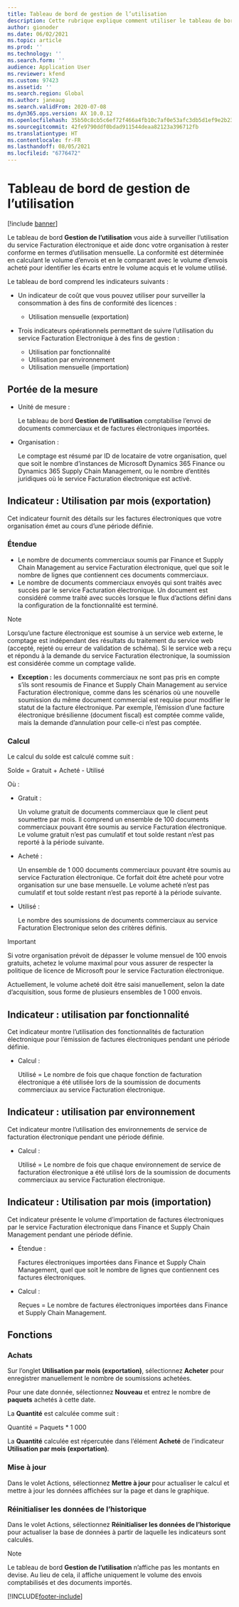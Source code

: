 ```yaml
---
title: Tableau de bord de gestion de l’utilisation
description: Cette rubrique explique comment utiliser le tableau de bord de gestion de l’utilisation pour surveiller l’utilisation du service Facturation électronique et préserver la conformité.
author: gionoder
ms.date: 06/02/2021
ms.topic: article
ms.prod: ''
ms.technology: ''
ms.search.form: ''
audience: Application User
ms.reviewer: kfend
ms.custom: 97423
ms.assetid: ''
ms.search.region: Global
ms.author: janeaug
ms.search.validFrom: 2020-07-08
ms.dyn365.ops.version: AX 10.0.12
ms.openlocfilehash: 35b50c8cb5c6ef72f466a4fb10c7af0e53afc3db5d1ef9e2b23d6049e24a70c3
ms.sourcegitcommit: 42fe9790ddf0bdad911544deaa82123a396712fb
ms.translationtype: HT
ms.contentlocale: fr-FR
ms.lasthandoff: 08/05/2021
ms.locfileid: "6776472"
---
```

# <a name="usage-management-dashboard"></a>Tableau de bord de gestion de l’utilisation

[!include [banner](../includes/banner.md)]

Le tableau de bord **Gestion de l’utilisation** vous aide à surveiller l’utilisation du service Facturation électronique et aide donc votre organisation à rester conforme en termes d’utilisation mensuelle. La conformité est déterminée en calculant le volume d’envois et en le comparant avec le volume d’envois acheté pour identifier les écarts entre le volume acquis et le volume utilisé.

Le tableau de bord comprend les indicateurs suivants :

- Un indicateur de coût que vous pouvez utiliser pour surveiller la consommation à des fins de conformité des licences :

    - Utilisation mensuelle (exportation)

- Trois indicateurs opérationnels permettant de suivre l’utilisation du service Facturation Electronique à des fins de gestion :

    - Utilisation par fonctionnalité
    - Utilisation par environnement
    - Utilisation mensuelle (importation)

## <a name="measurement-scope"></a>Portée de la mesure

- Unité de mesure : 

    Le tableau de bord **Gestion de l’utilisation** comptabilise l’envoi de documents commerciaux et de factures électroniques importées.

- Organisation : 

    Le comptage est résumé par ID de locataire de votre organisation, quel que soit le nombre d’instances de Microsoft Dynamics 365 Finance ou Dynamics 365 Supply Chain Management, ou le nombre d’entités juridiques où le service Facturation électronique est activé.


## <a name="indicator-usage-per-month-export"></a>Indicateur : Utilisation par mois (exportation)

Cet indicateur fournit des détails sur les factures électroniques que votre organisation émet au cours d’une période définie.

### <a name="scope"></a>Étendue
- Le nombre de documents commerciaux soumis par Finance et Supply Chain Management au service Facturation électronique, quel que soit le nombre de lignes que contiennent ces documents commerciaux.
- Le nombre de documents commerciaux envoyés qui sont traités avec succès par le service Facturation électronique. Un document est considéré comme traité avec succès lorsque le flux d’actions défini dans la configuration de la fonctionnalité est terminé.

> [!NOTE]
> Lorsqu’une facture électronique est soumise à un service web externe, le comptage est indépendant des résultats du traitement du service web (accepté, rejeté ou erreur de validation de schéma). Si le service web a reçu et répondu à la demande du service Facturation électronique, la soumission est considérée comme un comptage valide.

- **Exception :** les documents commerciaux ne sont pas pris en compte s’ils sont resoumis de Finance et Supply Chain Management au service Facturation électronique, comme dans les scénarios où une nouvelle soumission du même document commercial est requise pour modifier le statut de la facture électronique. Par exemple, l’émission d’une facture électronique brésilienne (document fiscal) est comptée comme valide, mais la demande d’annulation pour celle-ci n’est pas comptée.


### <a name="calculation"></a>Calcul

Le calcul du solde est calculé comme suit :

Solde = Gratuit + Acheté - Utilisé

Où :

- Gratuit :
  
    Un volume gratuit de documents commerciaux que le client peut soumettre par mois. Il comprend un ensemble de 100 documents commerciaux pouvant être soumis au service Facturation électronique. Le volume gratuit n’est pas cumulatif et tout solde restant n’est pas reporté à la période suivante.
  
- Acheté :
  
    Un ensemble de 1 000 documents commerciaux pouvant être soumis au service Facturation électronique. Ce forfait doit être acheté pour votre organisation sur une base mensuelle. Le volume acheté n’est pas cumulatif et tout solde restant n’est pas reporté à la période suivante.
  
- Utilisé : 

    Le nombre des soumissions de documents commerciaux au service Facturation Electronique selon des critères définis.
   
> [!IMPORTANT]
> Si votre organisation prévoit de dépasser le volume mensuel de 100 envois gratuits, achetez le volume maximal pour vous assurer de respecter la politique de licence de Microsoft pour le service Facturation électronique.
>
> Actuellement, le volume acheté doit être saisi manuellement, selon la date d’acquisition, sous forme de plusieurs ensembles de 1 000 envois.

## <a name="indicator-usage-by-feature"></a>Indicateur : utilisation par fonctionnalité

Cet indicateur montre l’utilisation des fonctionnalités de facturation électronique pour l’émission de factures électroniques pendant une période définie.

- Calcul :
  
    Utilisé = Le nombre de fois que chaque fonction de facturation électronique a été utilisée lors de la soumission de documents commerciaux au service Facturation électronique.

## <a name="indicator-usage-by-environment"></a>Indicateur : utilisation par environnement

Cet indicateur montre l’utilisation des environnements de service de facturation électronique pendant une période définie.

- Calcul :
    
    Utilisé = Le nombre de fois que chaque environnement de service de facturation électronique a été utilisé lors de la soumission de documents commerciaux au service Facturation électronique.

## <a name="indicator-usage-per-month-import"></a>Indicateur : Utilisation par mois (importation)

Cet indicateur présente le volume d’importation de factures électroniques par le service Facturation électronique dans Finance et Supply Chain Management pendant une période définie.

- Étendue :

    Factures électroniques importées dans Finance et Supply Chain Management, quel que soit le nombre de lignes que contiennent ces factures électroniques.

- Calcul :

    Reçues = Le nombre de factures électroniques importées dans Finance et Supply Chain Management.

## <a name="functions"></a>Fonctions
### <a name="purchase"></a>Achats

Sur l’onglet **Utilisation par mois (exportation)**, sélectionnez **Acheter** pour enregistrer manuellement le nombre de soumissions achetées.

Pour une date donnée, sélectionnez **Nouveau** et entrez le nombre de **paquets** achetés à cette date.

La **Quantité** est calculée comme suit :

Quantité = Paquets * 1 000

La **Quantité** calculée est répercutée dans l’élément **Acheté** de l’indicateur **Utilisation par mois (exportation)**.

### <a name="update"></a>Mise à jour

Dans le volet Actions, sélectionnez **Mettre à jour** pour actualiser le calcul et mettre à jour les données affichées sur la page et dans le graphique.

### <a name="reset-history-data"></a>Réinitialiser les données de l’historique

Dans le volet Actions, sélectionnez **Réinitialiser les données de l’historique** pour actualiser la base de données à partir de laquelle les indicateurs sont calculés.




> [!NOTE]
> Le tableau de bord **Gestion de l’utilisation** n’affiche pas les montants en devise. Au lieu de cela, il affiche uniquement le volume des envois comptabilisés et des documents importés.

[!INCLUDE[footer-include](../../includes/footer-banner.md)]
